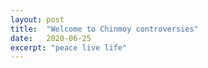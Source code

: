 ```yaml
---
layout: post
title:  "Welcome to Chinmoy controversies"
date:   2020-06-25
excerpt: "peace live life"
---
```

